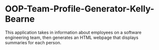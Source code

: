 # OOP-Team-Profile-Generator-Kelly-Bearne
 This application takes in information about employees on a software engineering team, then generates an HTML webpage that displays summaries for each person.
